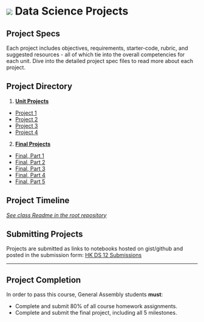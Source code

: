 # ![](https://ga-dash.s3.amazonaws.com/production/assets/logo-9f88ae6c9c3871690e33280fcf557f33.png) Data Science Projects

## Project Specs

Each project includes objectives, requirements, starter-code, rubric, and suggested resources - all of which tie into the overall competencies for each unit. Dive into the detailed project spec files to read more about each project.

## Project Directory

1. **[Unit Projects](./unit-projects/readme.md)**
  - [Project 1](./unit-projects/project-1/readme.md)
  - [Project 2](./unit-projects/project-2/readme.md)
  - [Project 3](./unit-projects/project-3/readme.md)
  - [Project 4](./unit-projects/project-4/readme.md)


2. **[Final Projects](./final-projects/readme.md)**
  - [Final, Part 1](./final-projects/01-lightning-talk/)
  - [Final, Part 2](./final-projects/02-experiment-writeup/readme.md)
  - [Final, Part 3](./final-projects/03-exploratory-analysis/readme.md)
  - [Final, Part 4](./final-projects/04-notebook-rough-draft/readme.md)
  - [Final, Part 5](./final-projects/05-presentation/readme.md)


## Project Timeline

*[See class Readme in the root repository](../Readme.md)*

## Submitting Projects

Projects are submitted as links to notebooks hosted on gist/github and posted in the submission form: [HK DS 12 Submissions](https://docs.google.com/a/type.hk/forms/d/e/1FAIpQLSfSWM7Pe-lBUVLmlpNUDZ-5GAY0nu52H4hWtdq_uiNg3ZEjNg/viewform?c=0&w=1)

---

## Project Completion

In order to pass this course, General Assembly students **must**:

- Complete and submit 80% of all course homework assignments.
- Complete and submit the final project, including all 5 milestones.


